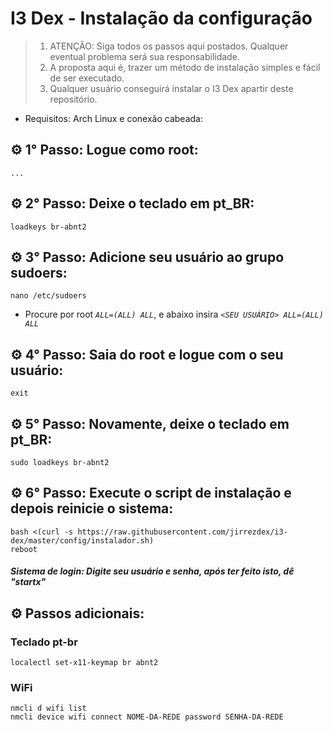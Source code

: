 # I3 Dex - Instalação da configuração

> 1. ATENÇÃO: Siga todos os passos aqui postados. Qualquer eventual problema será sua responsabilidade.
> 2. A proposta aqui é, trazer um método de instalação simples e fácil de ser executado.
> 3. Qualquer usuário conseguirá instalar o I3 Dex apartir deste repositório.
  
* Requisitos: Arch Linux e conexão cabeada:

## ⚙ 1° Passo: Logue como root:
```...```  

## ⚙ 2° Passo: Deixe o teclado em pt_BR:
```loadkeys br-abnt2```  

## ⚙ 3° Passo: Adicione seu usuário ao grupo sudoers:
```nano /etc/sudoers```
* Procure por root *```ALL=(ALL) ALL```*, e abaixo insira *```<SEU USUÁRIO> ALL=(ALL) ALL```*

## ⚙ 4° Passo: Saia do root e logue com o seu usuário:
```exit```

## ⚙ 5° Passo: Novamente, deixe o teclado em pt_BR:
```sudo loadkeys br-abnt2```

## ⚙ 6° Passo: Execute o script de instalação e depois reinicie o sistema:
```bash <(curl -s https://raw.githubusercontent.com/jirrezdex/i3-dex/master/config/instalador.sh)```  
```reboot```

##### Sistema de login: Digite seu usuário e senha, após ter feito isto, dê "startx"

## ⚙ Passos adicionais:
### Teclado pt-br
```localectl set-x11-keymap br abnt2```  

### WiFi
```nmcli d wifi list```  
```nmcli device wifi connect NOME-DA-REDE password SENHA-DA-REDE```
